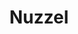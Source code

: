---
blog: http://blog.nuzzel.com/
facebook: https://facebook.com/pages/Nuzzel/122379294490320
logohandle: nuzzel
sort: nuzzel
title: Nuzzel
twitter: https://x.com/nuzzel
website: https://www.nuzzel.com/
---